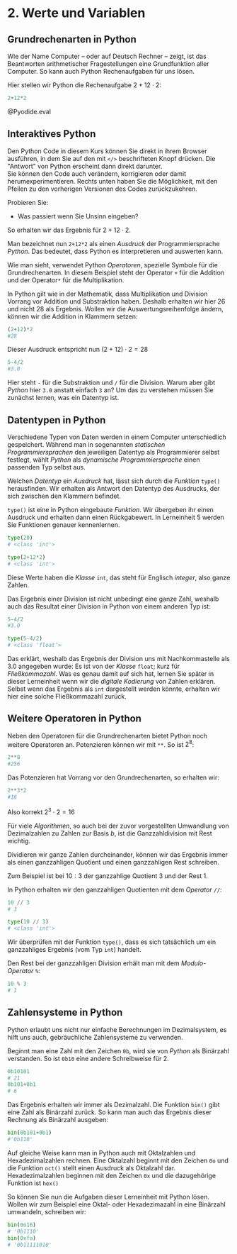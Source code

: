 <!--
author:   Tilman Schieber
email:    tilman.schieber@tu-berlin.de
version:  0.0.1
date:     2024
language: de
narrator: Deutsch Female
logo:     img/2/datastorage.png
icon:     img/TU_Logo_kurz.png
comment:  Nutzen Sie Python, um mit Werten zu rechnen und die Ergebnisse
          der Berechnungen in Variablen zu speichern.
import:   ./macros.md
import:   ./pyodide.md
link:     styles/main.css

-->

# 2. Werte und Variablen

## Grundrechenarten in Python

Wie der Name Computer – oder auf Deutsch Rechner – zeigt, ist das Beantworten arithmetischer Fragestellungen eine Grundfunktion aller Computer. So kann auch Python Rechenaufgaben für uns lösen. 

Hier stellen wir Python die Rechenaufgabe $2+12\cdot2$:

```python
2+12*2
```
@Pyodide.eval

<div class="alert alert-blue">

Interaktives Python
-------------------

Den Python Code in diesem Kurs können Sie direkt in ihrem Browser ausführen, in dem Sie auf den mit `</>` beschrifteten Knopf drücken. Die "Antwort" von Python erscheint dann direkt darunter.\
Sie können den Code auch verändern, korrigieren oder damit herumexperimentieren.
Rechts unten haben Sie die Möglichkeit, mit den Pfeilen zu den vorherigen Versionen des Codes zurückzukehren.

Probieren Sie:
- Was passiert wenn Sie Unsinn eingeben?
</div>

So erhalten wir das Ergebnis für $2+12\cdot 2$.

Man bezeichnet nun `2+12*2` als einen *Ausdruck* der Programmiersprache *Python*. Das bedeutet, dass Python es interpretieren und auswerten kann. 

Wie man sieht, verwendet Python *Operatoren*, spezielle Symbole für die Grundrechenarten. In diesem Beispiel steht der Operator `+` für die Addition und der Operator`*` für die Multiplikation. 


In Python gilt wie in der Mathematik, dass Multiplikation und Division Vorrang vor Addition und Substraktion haben. Deshalb erhalten wir hier $26$ und nicht $28$ als Ergebnis.
Wollen wir die Auswertungsreihenfolge ändern, können wir die Addition in Klammern setzen:

```python
(2+12)*2
#28
```

Dieser Ausdruck entspricht nun $(2+12)\cdot 2 = 28$ 

```python
5-4/2
#3.0
```

Hier steht `-` für die Substraktion und `/` für die Division. Warum aber gibt *Python* hier `3.0` anstatt einfach `3` an?
Um das zu verstehen müssen Sie zunächst lernen, was ein Datentyp ist.

## Datentypen in Python
Verschiedene Typen von Daten werden in einem Computer unterschiedlich gespeichert. Während man in sogenannten *statischen Programmiersprachen* den jeweiligen Datentyp als Programmierer selbst festlegt, wählt *Python* als *dynamische Programmiersprache* einen passenden Typ selbst aus.

Welchen *Datentyp* ein *Ausdruck* hat, lässt sich durch die *Funktion* `type()` herausfinden. Wir erhalten als Antwort den Datentyp des Ausdrucks, der sich zwischen den Klammern befindet.

`type()` ist eine in Python eingebaute *Funktion*. Wir übergeben ihr einen Ausdruck und erhalten dann einen Rückgabewert. In Lerneinheit 5 werden Sie Funktionen genauer kennenlernen. 


```python
type(20)
# <class 'int'>

type(2+12*2)
# <class 'int'>
```

Diese Werte haben die *Klasse* `int`, das steht für Englisch *integer*, also ganze Zahlen.

Das Ergebnis einer Division ist nicht unbedingt eine ganze Zahl, weshalb auch das Resultat einer Division in Python von einem anderen Typ ist:

```python
5-4/2
#3.0

type(5-4/2)
# <class 'float'>
```

Das erklärt, weshalb das Ergebnis der Division uns mit Nachkommastelle als $3.0$ angegeben wurde: Es ist von der *Klasse* `float`; kurz für *Fließkommazahl*. 
Was es genau damit auf sich hat, lernen Sie später in dieser Lerneinheit wenn wir die *digitale* *Kodierung* von Zahlen erklären.
Selbst wenn das Ergebnis als `int` dargestellt werden könnte, erhalten wir hier eine solche Fließkommazahl zurück.


## Weitere Operatoren in Python

Neben den Operatoren für die Grundrechenarten bietet Python noch weitere Operatoren an. Potenzieren können wir mit `**`.
So ist $2^8$:

```python
2**8
#256
```

Das Potenzieren hat Vorrang vor den Grundrechenarten, so erhalten wir:

```python
2**3*2
#16
```

Also korrekt $2^3 \cdot 2 = 16$

Für viele *Algorithmen*, so auch bei der zuvor vorgestellten Umwandlung von Dezimalzahlen zu Zahlen zur Basis $b$, ist die Ganzzahldivision mit Rest wichtig.

Dividieren wir ganze Zahlen durcheinander, können wir das Ergebnis immer als einen ganzzahligen Quotient und einen ganzzahligen Rest schreiben.

Zum Beispiel ist bei $10 : 3$ der ganzzahlige Quotient $3$ und der Rest $1$.

In Python erhalten wir den ganzzahligen Quotienten mit dem *Operator* `//`:
```python
10 // 3
# 3

type(10 // 3)
# <class 'int'>
```
Wir überprüfen mit der Funktion `type()`, dass es sich tatsächlich um ein ganzzahliges Ergebnis (vom Typ `int`) handelt.

Den Rest bei der ganzzahligen Division erhält man mit dem *Modulo*-*Operator* `%`: 

```python
10 % 3
# 1
```

## Zahlensysteme in Python

Python erlaubt uns nicht nur einfache Berechnungen im Dezimalsystem, es hilft uns auch, gebräuchliche Zahlensysteme zu verwenden.

Beginnt man eine Zahl mit den Zeichen `0b`, wird sie von *Python* als Binärzahl verstanden. So ist `0b10` eine andere Schreibweise für $2$. 

```python
0b10101
# 21
0b101+0b1
# 6
```

Das Ergebnis erhalten wir immer als Dezimalzahl. Die Funktion `bin()` gibt  eine Zahl als Binärzahl zurück. 
So kann man auch das Ergebnis dieser Rechnung als Binärzahl ausgeben:

```python
bin(0b101+0b1)
#'0b110'
```

Auf gleiche Weise kann man in Python auch mit Oktalzahlen und Hexadezimalzahlen rechnen.
Eine Oktalzahl beginnt mit den Zeichen `0o` und die Funktion `oct()` stellt einen Ausdruck als Oktalzahl dar. 
Hexadezimalzahlen beginnen mit den Zeichen `0x` und die dazugehörige Funktion ist `hex()`

So können Sie nun die Aufgaben dieser Lerneinheit mit Python lösen.
Wollen wir zum Beispiel eine Oktal- oder Hexadezimazahl in eine Binärzahl umwandeln, schreiben wir:

```python
bin(0o16)
# '0b1110'
bin(0xfa)
# '0b11111010'
```
